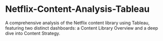 # Netflix-Content-Analysis-Tableau
A comprehensive analysis of the Netflix content library using Tableau, featuring two distinct dashboards: a Content Library Overview and a deep dive into Content Strategy.
